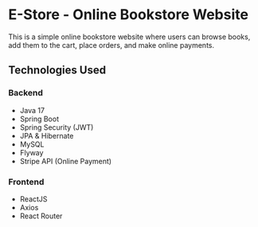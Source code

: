 # E-Store - Online Bookstore Website

This is a simple online bookstore website where users can browse books, add them to the cart, place orders, and make online payments.

## Technologies Used

### Backend
- Java 17  
- Spring Boot  
- Spring Security (JWT)  
- JPA & Hibernate  
- MySQL  
- Flyway  
- Stripe API (Online Payment)

### Frontend
- ReactJS  
- Axios  
- React Router  
